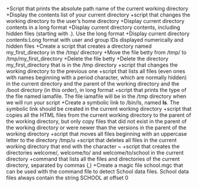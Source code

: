 +Script that prints the absolute path name of the current working directory
+Display the contents list of your current directory
+script that changes the working directory to the user’s home directory
+Display current directory contents in a long format
+Display current directory contents, including hidden files (starting with .). Use the long format
+Display current directory contents:Long format with user and group IDs displayed numerically and hidden files
+Create a script that creates a directory named my_first_directory in the /tmp/ directory
+Move the file betty from /tmp/ to /tmp/my_first_directory
+Delete the file betty
+Delete the directory my_first_directory that is in the /tmp directory
+script that changes the working directory to the previous one
+script that lists all files (even ones with names beginning with a period character, which are normally hidden) in the current directory and the parent of the working directory and the /boot directory (in this order), in long format
+script that prints the type of the file named iamafile. The file iamafile will be in the /tmp directory when we will run your script
+Create a symbolic link to /bin/ls, named __ls__. The symbolic link should be created in the current working directory
+script that copies all the HTML files from the current working directory to the parent of the working directory, but only copy files that did not exist in the parent of the working directory or were newer than the versions in the parent of the working directory
+script that moves all files beginning with an uppercase letter to the directory /tmp/u
+script that deletes all files in the current working directory that end with the character ~
+script that creates the directories welcome/, welcome/to/ and welcome/to/school in the current directory
+command that lists all the files and directories of the current directory, separated by commas (,)
+Create a magic file school.mgc that can be used with the command file to detect School data files. School data files always contain the string SCHOOL at offset 0

